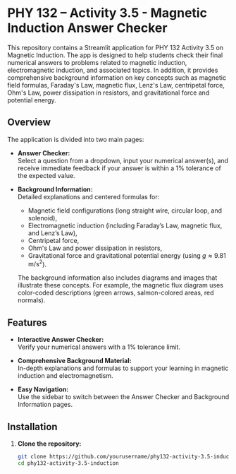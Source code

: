# PHY 132 – Activity 3.5 - Magnetic Induction Answer Checker

This repository contains a Streamlit application for PHY 132 Activity 3.5 on Magnetic Induction. The app is designed to help students check their final numerical answers to problems related to magnetic induction, electromagnetic induction, and associated topics. In addition, it provides comprehensive background information on key concepts such as magnetic field formulas, Faraday's Law, magnetic flux, Lenz's Law, centripetal force, Ohm's Law, power dissipation in resistors, and gravitational force and potential energy.

## Overview

The application is divided into two main pages:

- **Answer Checker:**  
  Select a question from a dropdown, input your numerical answer(s), and receive immediate feedback if your answer is within a 1% tolerance of the expected value.

- **Background Information:**  
  Detailed explanations and centered formulas for:
  - Magnetic field configurations (long straight wire, circular loop, and solenoid),
  - Electromagnetic induction (including Faraday’s Law, magnetic flux, and Lenz’s Law),
  - Centripetal force,
  - Ohm's Law and power dissipation in resistors,
  - Gravitational force and gravitational potential energy (using $g \approx 9.81\,\text{m/s}^2$).

  The background information also includes diagrams and images that illustrate these concepts. For example, the magnetic flux diagram uses color-coded descriptions (green arrows, salmon-colored areas, red normals).

## Features

- **Interactive Answer Checker:**  
  Verify your numerical answers with a 1% tolerance limit.

- **Comprehensive Background Material:**  
  In-depth explanations and formulas to support your learning in magnetic induction and electromagnetism.

- **Easy Navigation:**  
  Use the sidebar to switch between the Answer Checker and Background Information pages.

## Installation

1. **Clone the repository:**

   ```bash
   git clone https://github.com/yourusername/phy132-activity-3.5-induction.git
   cd phy132-activity-3.5-induction
